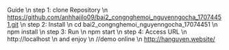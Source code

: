 Guide
\n
step 1: clone Repository
\n
https://github.com/anhhajilo09/bai2_congnghemoi_nguyenngocha_17074451.git
\n
step 2: Install 
\n
cd bai2_congnghemoi_nguyenngocha_17074451
\n
npm install
\n
step 3: Run
\n
npm start
\n
step 4: Access URL
\n
http://localhost
\n
and enjoy
\n
//demo online
\n
http://hanguyen.website/
